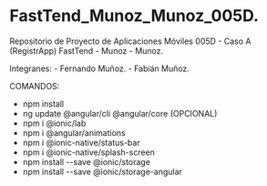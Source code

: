 # FastTend_Munoz_Munoz_005D.
Repositorio de Proyecto de Aplicaciones Móviles 005D - Caso A (RegistrApp) FastTend - Munoz - Munoz.

Integranes: - Fernando Muñoz. - Fabián Muñoz.

COMANDOS:
- npm install
- ng update @angular/cli @angular/core (OPCIONAL)
- npm i @ionic/lab
- npm i @angular/animations
- npm i @ionic-native/status-bar
- npm i @ionic-native/splash-screen
- npm install --save @ionic/storage
- npm install --save @ionic/storage-angular